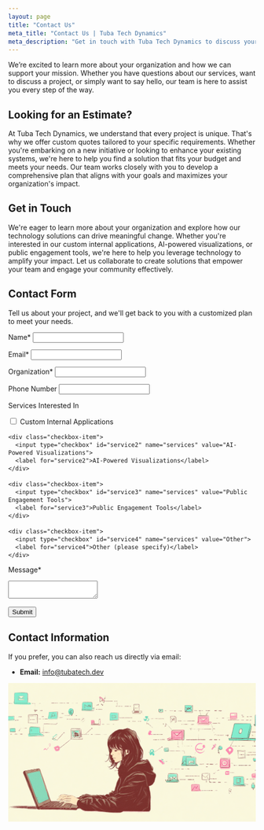 ```yaml
---
layout: page
title: "Contact Us"
meta_title: "Contact Us | Tuba Tech Dynamics"
meta_description: "Get in touch with Tuba Tech Dynamics to discuss your non-profit's technology needs. We're here to help you amplify your impact."
---
```


We’re excited to learn more about your organization and how we can support your mission. Whether you have questions about our services, want to discuss a project, or simply want to say hello, our team is here to assist you every step of the way.

## Looking for an Estimate?

At Tuba Tech Dynamics, we understand that every project is unique. That's why we offer custom quotes tailored to your specific requirements. Whether you're embarking on a new initiative or looking to enhance your existing systems, we're here to help you find a solution that fits your budget and meets your needs. Our team works closely with you to develop a comprehensive plan that aligns with your goals and maximizes your organization's impact.

## Get in Touch

We're eager to learn more about your organization and explore how our technology solutions can drive meaningful change. Whether you're interested in our custom internal applications, AI-powered visualizations, or public engagement tools, we're here to help you leverage technology to amplify your impact. Let us collaborate to create solutions that empower your team and engage your community effectively.

## Contact Form

Tell us about your project, and we'll get back to you with a customized plan to meet your needs.

<form action="https://formsubmit.co/4ca88a99fe5fb4e27011196aa30fab41" method="POST">
  <label for="name">Name*</label>
  <input type="text" id="name" name="name" required>

  <label for="email">Email*</label>
  <input type="email" id="email" name="email" required>

  <label for="organization">Organization*</label>
  <input type="text" id="organization" name="organization" required>

  <label for="phone">Phone Number</label>
  <input type="tel" id="phone" name="phone">

  <label>Services Interested In</label>
  <div class="checkbox-group">
    <div class="checkbox-item">
      <input type="checkbox" id="service1" name="services" value="Custom Internal Applications">
      <label for="service1">Custom Internal Applications</label>
    </div>

    <div class="checkbox-item">
      <input type="checkbox" id="service2" name="services" value="AI-Powered Visualizations">
      <label for="service2">AI-Powered Visualizations</label>
    </div>

    <div class="checkbox-item">
      <input type="checkbox" id="service3" name="services" value="Public Engagement Tools">
      <label for="service3">Public Engagement Tools</label>
    </div>

    <div class="checkbox-item">
      <input type="checkbox" id="service4" name="services" value="Other">
      <label for="service4">Other (please specify)</label>
    </div>
  </div>

  <label for="message">Message*</label>
  <textarea id="message" name="message" required></textarea>

  <button type="submit">Submit</button>
</form>

## Contact Information

If you prefer, you can also reach us directly via email:

- **Email:** [info@tubatech.dev](mailto:info@tubatech.dev)

![An inviting illustration of a person typing on a laptop, surrounded by icons representing communication and collaboration.](assets/images/contact.png)
